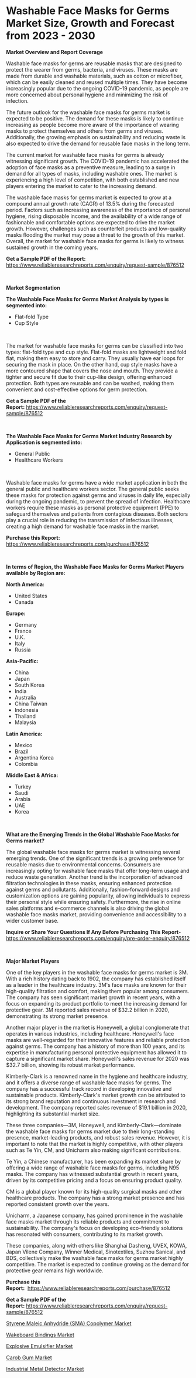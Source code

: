 <p><h1>Washable Face Masks for Germs Market Size, Growth and Forecast from 2023 - 2030</h1></p><p><strong>Market Overview and Report Coverage</strong></p>
<p><p>Washable face masks for germs are reusable masks that are designed to protect the wearer from germs, bacteria, and viruses. These masks are made from durable and washable materials, such as cotton or microfiber, which can be easily cleaned and reused multiple times. They have become increasingly popular due to the ongoing COVID-19 pandemic, as people are more concerned about personal hygiene and minimizing the risk of infection.</p><p>The future outlook for the washable face masks for germs market is expected to be positive. The demand for these masks is likely to continue increasing as people become more aware of the importance of wearing masks to protect themselves and others from germs and viruses. Additionally, the growing emphasis on sustainability and reducing waste is also expected to drive the demand for reusable face masks in the long term.</p><p>The current market for washable face masks for germs is already witnessing significant growth. The COVID-19 pandemic has accelerated the adoption of face masks as a preventive measure, leading to a surge in demand for all types of masks, including washable ones. The market is experiencing a high level of competition, with both established and new players entering the market to cater to the increasing demand.</p><p>The washable face masks for germs market is expected to grow at a compound annual growth rate (CAGR) of 13.5% during the forecasted period. Factors such as increasing awareness of the importance of personal hygiene, rising disposable income, and the availability of a wide range of fashionable and comfortable options are expected to drive the market growth. However, challenges such as counterfeit products and low-quality masks flooding the market may pose a threat to the growth of this market. Overall, the market for washable face masks for germs is likely to witness sustained growth in the coming years.</p></p>
<p><strong>Get a Sample PDF of the Report:</strong> <a href="https://www.reliableresearchreports.com/enquiry/request-sample/876512">https://www.reliableresearchreports.com/enquiry/request-sample/876512</a></p>
<p>&nbsp;</p>
<p><strong>Market Segmentation</strong></p>
<p><strong>The Washable Face Masks for Germs Market Analysis by types is segmented into:</strong></p>
<p><ul><li>Flat-fold Type</li><li>Cup Style</li></ul></p>
<p>&nbsp;</p>
<p><p>The market for washable face masks for germs can be classified into two types: flat-fold type and cup style. Flat-fold masks are lightweight and fold flat, making them easy to store and carry. They usually have ear loops for securing the mask in place. On the other hand, cup style masks have a more contoured shape that covers the nose and mouth. They provide a tighter and secure fit due to their cup-like design, offering enhanced protection. Both types are reusable and can be washed, making them convenient and cost-effective options for germ protection.</p></p>
<p><strong>Get a Sample PDF of the Report:</strong>&nbsp;<a href="https://www.reliableresearchreports.com/enquiry/request-sample/876512">https://www.reliableresearchreports.com/enquiry/request-sample/876512</a></p>
<p>&nbsp;</p>
<p><strong>The Washable Face Masks for Germs Market Industry Research by Application is segmented into:</strong></p>
<p><ul><li>General Public</li><li>Healthcare Workers</li></ul></p>
<p>&nbsp;</p>
<p><p>Washable face masks for germs have a wide market application in both the general public and healthcare workers sector. The general public seeks these masks for protection against germs and viruses in daily life, especially during the ongoing pandemic, to prevent the spread of infection. Healthcare workers require these masks as personal protective equipment (PPE) to safeguard themselves and patients from contagious diseases. Both sectors play a crucial role in reducing the transmission of infectious illnesses, creating a high demand for washable face masks in the market.</p></p>
<p><strong>Purchase this Report:</strong>&nbsp; <a href="https://www.reliableresearchreports.com/purchase/876512">https://www.reliableresearchreports.com/purchase/876512</a></p>
<p>&nbsp;</p>
<p><strong>In terms of Region, the Washable Face Masks for Germs Market Players available by Region are:</strong></p>
<p>
    <p> <strong> North America: </strong>
        <ul>
            <li>United States</li>
            <li>Canada</li>
        </ul>
        </p> 
    <p> <strong> Europe: </strong>
        <ul>
            <li>Germany</li>
            <li>France</li>
            <li>U.K.</li>
            <li>Italy</li>
            <li>Russia</li>
        </ul>
        </p> 
    <p> <strong> Asia-Pacific: </strong>
        <ul>
            <li>China</li>
            <li>Japan</li>
            <li>South Korea</li>
            <li>India</li>
            <li>Australia</li>
            <li>China Taiwan</li>
            <li>Indonesia</li>
            <li>Thailand</li>
            <li>Malaysia</li>
        </ul>
        </p> 
    <p> <strong> Latin America: </strong>
        <ul>
            <li>Mexico</li>
            <li>Brazil</li>
            <li>Argentina Korea</li>
            <li>Colombia</li>
        </ul>
        </p> 
    <p> <strong> Middle East & Africa: </strong>
        <ul>
            <li>Turkey</li>
            <li>Saudi</li>
            <li>Arabia</li>
            <li>UAE</li>
            <li>Korea</li>
        </ul>
    </p>
    </p>
<p>&nbsp;</p>
<p><strong>What are the Emerging Trends in the Global Washable Face Masks for Germs market?</strong></p>
<p><p>The global washable face masks for germs market is witnessing several emerging trends. One of the significant trends is a growing preference for reusable masks due to environmental concerns. Consumers are increasingly opting for washable face masks that offer long-term usage and reduce waste generation. Another trend is the incorporation of advanced filtration technologies in these masks, ensuring enhanced protection against germs and pollutants. Additionally, fashion-forward designs and customization options are gaining popularity, allowing individuals to express their personal style while ensuring safety. Furthermore, the rise in online sales platforms and e-commerce channels is also driving the global washable face masks market, providing convenience and accessibility to a wider customer base.</p></p>
<p><strong>Inquire or Share Your Questions If Any Before Purchasing This Report</strong>- <a href="https://www.reliableresearchreports.com/enquiry/pre-order-enquiry/876512">https://www.reliableresearchreports.com/enquiry/pre-order-enquiry/876512</a></p>
<p>&nbsp;</p>
<p><strong>Major Market Players</strong></p>
<p><p>One of the key players in the washable face masks for germs market is 3M. With a rich history dating back to 1902, the company has established itself as a leader in the healthcare industry. 3M's face masks are known for their high-quality filtration and comfort, making them popular among consumers. The company has seen significant market growth in recent years, with a focus on expanding its product portfolio to meet the increasing demand for protective gear. 3M reported sales revenue of $32.2 billion in 2020, demonstrating its strong market presence.</p><p>Another major player in the market is Honeywell, a global conglomerate that operates in various industries, including healthcare. Honeywell's face masks are well-regarded for their innovative features and reliable protection against germs. The company has a history of more than 100 years, and its expertise in manufacturing personal protective equipment has allowed it to capture a significant market share. Honeywell's sales revenue for 2020 was $32.7 billion, showing its robust market performance.</p><p>Kimberly-Clark is a renowned name in the hygiene and healthcare industry, and it offers a diverse range of washable face masks for germs. The company has a successful track record in developing innovative and sustainable products. Kimberly-Clark's market growth can be attributed to its strong brand reputation and continuous investment in research and development. The company reported sales revenue of $19.1 billion in 2020, highlighting its substantial market size.</p><p>These three companies—3M, Honeywell, and Kimberly-Clark—dominate the washable face masks for germs market due to their long-standing presence, market-leading products, and robust sales revenue. However, it is important to note that the market is highly competitive, with other players such as Te Yin, CM, and Unicharm also making significant contributions.</p><p>Te Yin, a Chinese manufacturer, has been expanding its market share by offering a wide range of washable face masks for germs, including N95 masks. The company has witnessed substantial growth in recent years, driven by its competitive pricing and a focus on ensuring product quality.</p><p>CM is a global player known for its high-quality surgical masks and other healthcare products. The company has a strong market presence and has reported consistent growth over the years.</p><p>Unicharm, a Japanese company, has gained prominence in the washable face masks market through its reliable products and commitment to sustainability. The company's focus on developing eco-friendly solutions has resonated with consumers, contributing to its market growth.</p><p>These companies, along with others like Shanghai Dasheng, UVEX, KOWA, Japan Vilene Company, Winner Medical, Sinotextiles, Suzhou Sanical, and BDS, collectively make the washable face masks for germs market highly competitive. The market is expected to continue growing as the demand for protective gear remains high worldwide.</p></p>
<p><strong>Purchase this Report:</strong>&nbsp;&nbsp;<a href="https://www.reliableresearchreports.com/purchase/876512">https://www.reliableresearchreports.com/purchase/876512</a></p>
<p></p>
<p><strong>Get a Sample PDF of the Report:</strong>&nbsp;<a href="https://www.reliableresearchreports.com/enquiry/request-sample/876512">https://www.reliableresearchreports.com/enquiry/request-sample/876512</a></p>
<p><p><a href="https://issuu.com/reportprime-2/docs/styrene-maleic-anhydride-sma-copolymer-market-size?fr=xKAE9_zU1NQ">Styrene Maleic Anhydride (SMA) Copolymer Market</a></p><p><a href="https://github.com/RoccoManning/Market-Research-Report-List-1/blob/main/wakeboard-bindings-market.md">Wakeboard Bindings Market</a></p><p><a href="https://issuu.com/reportprime-2/docs/explosive-emulsifier-market-size-2030.pptx?fr=xKAE9_zU1NQ">Explosive Emulsifier Market</a></p><p><a href="https://www.linkedin.com/pulse/carob-gum-market-challenges-opportunities-growth-drivers-k3c5e/">Carob Gum Market</a></p><p><a href="https://medium.com/@bulk.cream.roll/industrial-metal-detector-market-size-growth-forecast-2023-2030-385fd3cb783d">Industrial Metal Detector Market</a></p></p>